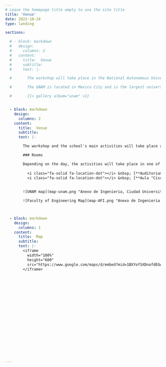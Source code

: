 ```yaml
---
# Leave the homepage title empty to use the site title
title: 'Venue'
date: 2022-10-24
type: landing

sections:

  # - block: markdown
  #   design:
  #     columns: 2
  #   content:
  #     title:  Venue
  #     subtitle: 
  #     text: |-

  #       The workshop will take place in the National Autonomous University of Mexico (UNAM).

  #       The UNAM is located in Mexico City and is the largest university on the continent, with more than 300,000 students from all backgrounds. Three Nobel laureates, several Mexican entrepreneurs and most of Mexico's modern-day presidents are among its former students. UNAM conducts 50% of Mexico's scientific research and has presence all across the country with satellite campuses, observatories and research centres. The sprawling main campus of the university, known as Ciudad Universitaria, was named a World Heritage Site by UNESCO in 2007.

  #       {{< gallery album="unam" >}}


  - block: markdown
    design:
      columns: 2
    content:
      title:  Venue
      subtitle: 
      text: |-

        The workshop and the school's main activities will take place at **UNAM Campus Ciudad Universitaria**, in the **Anexo de Ingenieria** area (see maps below).

        ### Rooms

        Depending on the day, the activities will take place in one of the following rooms:
        
          <i class="fa-solid fa-location-dot"></i> &nbsp; [**Auditorium "Raúl J. Marsal"**](https://maps.app.goo.gl/XptTbavsqafhgVGp6), Building T     
          <i class="fa-solid fa-location-dot"></i> &nbsp; [**Aula "Cisco" (Q218)**](https://maps.app.goo.gl/At2wCBFHygoaKVSYA), Building Q, 2nd floor     
      
        
        ![UNAM map](map-unam.png "Anexo de Ingenieria, Ciudad Universitaria, UNAM")

        ![Faculty of Engineering Map](map-AFI.png "Anexo de Ingenieria Buildings (Conjunto Sur)")



  - block: markdown
    design:
      columns: 1
    content:
      title:  Map
      subtitle: 
      text: |-
        <iframe 
          width="100%" 
          height="600"
          src="https://www.google.com/maps/d/embed?mid=1BXYofSXDnofdEGwyF9_YxXNpJb5o5oM&ehbc=2E312F" >
        </iframe>
        












        


        



---
```

